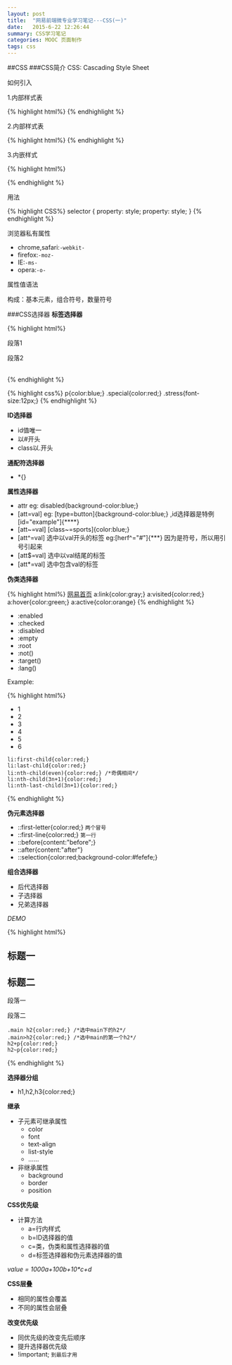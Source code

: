 ```yaml
---
layout: post
title:  "网易前端微专业学习笔记---CSS(一)"
date:   2015-6-22 12:26:44
summary: CSS学习笔记
categories: MOOC 页面制作
tags: css 
---
```


##CSS
###CSS简介
CSS: Cascading Style Sheet

如何引入

1.内部样式表

{% highlight html%}
	<head>
		<link rel="stylesheet" href="base.css">
	</head>
{% endhighlight %}

2.内部样式表

{% highlight html%}
	<style>
	 	.btn {font-size: 10px;}
	</style>
{% endhighlight %}

3.内嵌样式

{% highlight html%}
	<div class="header" style="font-size:10px"></div>
{% endhighlight %}

用法

{% highlight CSS%}
	selector {
	property: style;
	property: style;
             }
{% endhighlight %}

浏览器私有属性

- chrome,safari:`-webkit-`
- firefox:`-moz-`
- IE:`-ms-`
- opera:`-o-`

属性值语法

构成：基本元素，组合符号，数量符号

###CSS选择器
<strong>标签选择器</strong>

{% highlight html%}
	<div>
		<p class="special">段落1</p>
		<p class="special stress">段落2</p>		
	</div> 
	<!--CLASS可以有多个-->
{% endhighlight %}

{% highlight css%}
	p{color:blue;}
	.special{color:red;}
	.stress{font-size:12px;}
{% endhighlight %}

<strong>ID选择器</strong>

- id值唯一
- 以#开头
- class以.开头

<strong>通配符选择器</strong>

- *{}

<strong>属性选择器</strong>

- attr eg: disabled{background-color:blue;}
- [att=val] eg: [type=button]{background-color:blue;} ,id选择器是特例[id="example"]{****}
- [att~=val] [class~=sports]{color:blue;}
- [att^=val] 选中以val开头的标签 eg:[herf^="#"]{***} 因为是符号，所以用引号引起来
- [att$=val] 选中以val结尾的标签
- [att*=val] 选中包含val的标签

<strong>伪类选择器</strong>

{% highlight html%}
	<a href="http://www.163.com">网易首页</a>
	a:link{color:gray;}
	a:visited{color:red;}
	a:hover{color:green;}
	a:active{color:orange}
	<!--hover,active可用于其他元素，顺序为上面的次序-->
{% endhighlight %}

- :enabled
- :checked
- :disabled
- :empty
- :root
- :not()
- :target()
- :lang()

Example:

{% highlight html%}
	<ul>
		<li>1</li>
		<li>2</li>
		<li>3</li>
		<li>4</li>
		<li>5</li>
		<li>6</li>
	</ul>

	li:first-child{color:red;}
	li:last-child{color:red;}
	li:nth-child(even){color:red;} /*奇偶相间*/
	li:nth-child(3n+1){color:red;}
	li:nth-last-child(3n+1){color:red;}
{% endhighlight %}

<strong>伪元素选择器</strong>

- ::first-letter{color:red;} `两个冒号`
- ::first-line{color:red;} `第一行`
- ::before{content:"before";}
- ::after{content:"after"}
- ::selection{color:red;background-color:#fefefe;}

<strong>组合选择器</strong>

- 后代选择器
- 子选择器
- 兄弟选择器

<em>DEMO</em>

{% highlight html%}
	<div class="main">
		<h2>标题一</h2>
		<div>
			<h2>标题二</h2>
			<p>段落一</p>
			<p>段落二</p>
		</div>
	</div>

	.main h2{color:red;} /*选中main下的h2*/
	.main>h2{color:red;} /*选中main的第一个h2*/
	h2+p{color:red;}
	h2~p{color:red;}
{% endhighlight %}

<strong>选择器分组</strong>

- h1,h2,h3{color:red;}

<strong>继承</strong>

- 子元素可继承属性
	- color
	- font
	- text-align
	- list-style
	- ……
- 非继承属性
	- background
	- border
	- position

<strong>CSS优先级</strong>

- 计算方法
	- a=行内样式
	- b=ID选择器的值
	- c=类，伪类和属性选择器的值
	- d=标签选择器和伪元素选择器的值

<em>value = 1000*a+100*b+10*c+d</em>

<strong>CSS层叠</strong>

- 相同的属性会覆盖
- 不同的属性会层叠

<strong>改变优先级</strong>

- 同优先级的改变先后顺序
- 提升选择器优先级
- !important; `到最后才用`







